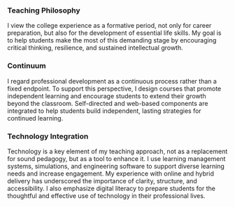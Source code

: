 ### Teaching Philosophy  
I view the college experience as a formative period, not only for career preparation, but also for the development of essential life skills. My goal is to help students make the most of this demanding stage by encouraging critical thinking, resilience, and sustained intellectual growth.

### Continuum  
I regard professional development as a continuous process rather than a fixed endpoint. To support this perspective, I design courses that promote independent learning and encourage students to extend their growth beyond the classroom. Self-directed and web-based components are integrated to help students build independent, lasting strategies for continued learning.

### Technology Integration
Technology is a key element of my teaching approach, not as a replacement for sound pedagogy, but as a tool to enhance it. I use learning management systems, simulations, and engineering software to support diverse learning needs and increase engagement. My experience with online and hybrid delivery has underscored the importance of clarity, structure, and accessibility. I also emphasize digital literacy to prepare students for the thoughtful and effective use of technology in their professional lives.
